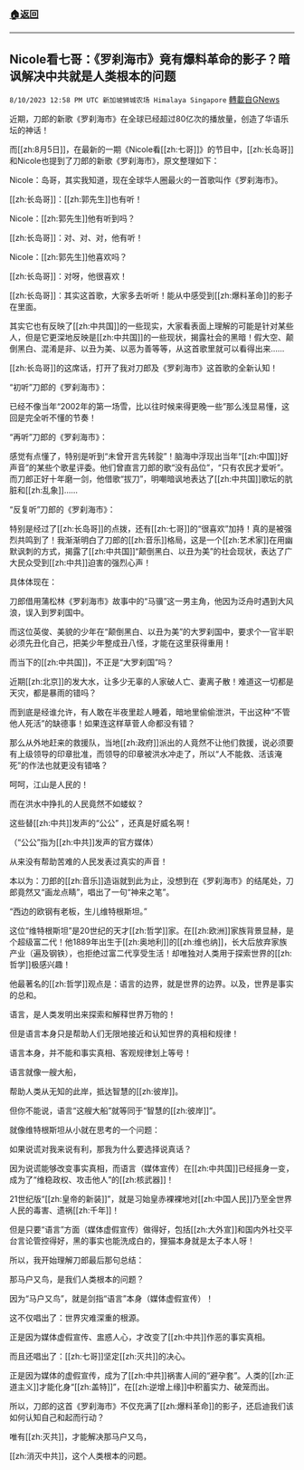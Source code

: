 ###  [:house:返回](README.md)
---


## Nicole看七哥：《罗刹海市》竟有爆料革命的影子？暗讽解决中共就是人类根本的问题
`8/10/2023 12:58 PM UTC 新加坡狮城农场 Himalaya Singapore` [轉載自GNews](https://gnews.org/articles/1542034)

 近期，刀郎的新歌《罗刹海市》在全球已经超过80亿次的播放量，创造了华语乐坛的神话！

而[[zh:8月5日]]，在最新的一期《Nicole看[[zh:七哥]]》的节目中，[[zh:长岛哥]]和Nicole也提到了刀郎的新歌《罗刹海市》，原文整理如下：

Nicole：岛哥，其实我知道，现在全球华人圈最火的一首歌叫作《罗刹海市》。

[[zh:长岛哥]]：[[zh:郭先生]]也有听！

Nicole：[[zh:郭先生]]他有听到吗？

[[zh:长岛哥]]：对、对、对，他有听！

Nicole：[[zh:郭先生]]他喜欢吗？

[[zh:长岛哥]]：对呀，他很喜欢！

[[zh:长岛哥]]：其实这首歌，大家多去听听！能从中感受到[[zh:爆料革命]]的影子在里面。

其实它也有反映了[[zh:中共国]]的一些现实，大家看表面上理解的可能是针对某些人，但是它更深地反映是[[zh:中共国]]的一些现状，揭露社会的黑暗！假大空、颠倒黑白、混淆是非、以丑为美、以恶为善等等，从这首歌里就可以看得出来……

[[zh:长岛哥]]的这席话，打开了我对刀郎及《罗刹海市》这首歌的全新认知！

“初听”刀郎的《罗刹海市》：

已经不像当年“2002年的第一场雪，比以往时候来得更晚一些”那么浅显易懂，这回是完全听不懂的节奏！

“再听”刀郎的《罗刹海市》：

感觉有点懂了，特别是听到“未曾开言先转腚”！脑海中浮现出当年“[[zh:中国]]好声音”的某些个歌星评委。他们曾直言刀郎的歌“没有品位”，“只有农民才爱听”。而刀郎正好十年磨一剑，他借歌“拔刀”，明嘲暗讽地表达了[[zh:中共国]]歌坛的肮脏和[[zh:乱象]]……

“反复听”刀郎的《罗刹海市》：

特别是经过了[[zh:长岛哥]]的点拨，还有[[zh:七哥]]的“很喜欢”加持！真的是被强烈共鸣到了！我渐渐明白了刀郎的[[zh:音乐]]格局，这是一个[[zh:艺术家]]在用幽默讽刺的方式，揭露了[[zh:中共国]]“颠倒黑白、以丑为美”的社会现状，表达了广大民众受到[[zh:中共]]迫害的强烈心声！

具体体现在：

刀郎借用蒲松林《罗刹海市》故事中的“马骥”这一男主角，他因为泛舟时遇到大风浪，误入到罗刹国中。

而这位英俊、美貌的少年在“颠倒黑白、以丑为美”的大罗刹国中，要求个一官半职必须先丑化自己，把美少年整成丑八怪，才能在这里获得重用！

而当下的[[zh:中共国]]，不正是“大罗刹国”吗？

近期[[zh:北京]]的发大水，让多少无辜的人家破人亡、妻离子散！难道这一切都是天灾，都是暴雨的错吗？

而到底是经谁允许，有人敢在半夜里趁人睡着，暗地里偷偷泄洪，干出这种“不管他人死活”的缺德事！如果连这样草菅人命都没有错？

那么从外地赶来的救援队，当地[[zh:政府]]派出的人竟然不让他们救援，说必须要有上级领导的印章批准，而领导的印章被洪水冲走了，所以“人不能救、活该淹死”的作法也就更没有错咯？

呵呵，江山是人民的！

而在洪水中挣扎的人民竟然不如蝼蚁？

这些替[[zh:中共]]发声的“公公” ，还真是好威名啊！

（“公公”指为[[zh:中共]]发声的官方媒体）

从来没有帮助苦难的人民发表过真实的声音！

本以为：刀郎的[[zh:音乐]]造诣就到此为止，没想到在《罗刹海市》的结尾处，刀郎竟然又“画龙点睛”，唱出了一句“神来之笔”。

“西边的欧钢有老板，生儿维特根斯坦。”

这位“维特根斯坦”是20世纪的天才[[zh:哲学]]家。在[[zh:欧洲]]家族背景显赫，是个超级富二代！他1889年出生于[[zh:奥地利]]的[[zh:维也纳]]，长大后放弃家族产业（遍及钢铁），也拒绝过富二代享受生活！却唯独对人类用于探索世界的[[zh:哲学]]极感兴趣！

他最著名的[[zh:哲学]]观点是：语言的边界，就是世界的边界。以及，世界是事实的总和。

语言，是人类发明出来探索和解释世界万物的！

但是语言本身只是帮助人们无限地接近和认知世界的真相和规律！

语言本身，并不能和事实真相、客观规律划上等号！

语言就像一艘大船，

帮助人类从无知的此岸，抵达智慧的[[zh:彼岸]]。

但你不能说，语言“这艘大船”就等同于“智慧的[[zh:彼岸]]”。

就像维特根斯坦从小就在思考的一个问题：

如果说谎对我来说有利，那我为什么要选择说真话？

因为说谎能够改变事实真相，而语言（媒体宣传）在[[zh:中共国]]已经摇身一变，成为了“维稳政权、攻击他人”的[[zh:核武器]]！

21世纪版“[[zh:皇帝的新装]]”，就是习始皇赤裸裸地对[[zh:中国人民]]乃至全世界人民的毒害、遗祸[[zh:千年]]！

但是只要“语言”方面（媒体虚假宣传）做得好，包括[[zh:大外宣]]和国内外社交平台言论管控得好，黑的事实也能洗成白的，狸猫本身就是太子本人呀！

所以，我开始理解刀郎最后那句总结：

那马户又鸟，是我们人类根本的问题？

因为“马户又鸟”，就是剑指“语言”本身（媒体虚假宣传）！

这不仅唱出了：世界灾难深重的根源。

正是因为媒体虚假宣传、盅惑人心，才改变了[[zh:中共]]作恶的事实真相。

而且还唱出了：[[zh:七哥]]坚定[[zh:灭共]]的决心。

正是因为媒体的虚假宣传，成为了[[zh:中共]]祸害人间的“避孕套”。人类的[[zh:正道主义]]才能化身“[[zh:盖特]]”，在[[zh:逆增上缘]]中积蓄实力、破笼而出。

所以，刀郎的这首《罗刹海市》不仅充满了[[zh:爆料革命]]的影子，还启迪我们该如何认知自己和起而行动？

唯有[[zh:灭共]]，才能解决那马户又鸟，

[[zh:消灭中共]]，这个人类根本的问题。
